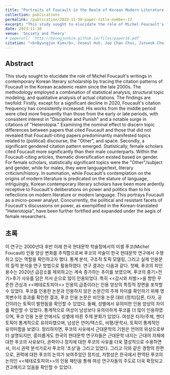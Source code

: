 ```yaml
---
title: "Portraits of Foucault in the Realm of Korean Modern Literature: Tracing Changes in Foucault Citations through Bibliographic Data from KCI-Indexed Journals, 2008-2021<br>(푸코의 초상 - 한국 현대문학 학술장의 푸코 인용 양상 변화, 2008-2021 KCI 등재 학술지 논문 참고문헌 데이터를 중심으로)"
collection: publications
permalink: /publication/2023-11-30-paper-title-number-17
excerpt: "This study sought to elucidate the role of Michel Foucault's writings in contemporary Korean literary scholarship by tracing the citation patterns of Foucault in the Korean academic realm since the late 2000s."
date: 2023-11-30
venue: 'Society and Theory'
# paperurl: 'http://byungjunkim.github.io/files/paper16.pdf'
citation: "<b>Byungjun Kim</b>, Yeseul Huh, Joo Chan Choi, Jinseok Choi. (2023). &quot;Portraits of Foucault in the Realm of Korean Modern Literature: Tracing Changes in Foucault Citations through Bibliographic Data from KCI-Indexed Journals, 2008-2021.&quot; <i>Society and Theory</i>. 46."
---
```


## Abstract
This study sought to elucidate the role of Michel Foucault's writings in contemporary Korean literary scholarship by tracing the citation patterns of Foucault in the Korean academic realm since the late 2000s. The methodology employed a combination of statistical analysis, structural topic modeling, and qualitative analysis of actual citations. The findings are twofold:
Firstly, except for a significant decline in 2020, Foucault's citation frequency has consistently increased. His works from the middle period were cited more frequently than those from the early or late periods, with consistent interest in "Discipline and Punish" and a notable surge in citations of "Heterotopia." Examining the nominal effect to discern topic differences between papers that cited Foucault and those that did not revealed that Foucault-citing papers predominantly manifested topics related to (political) discourse, the "Other", and space.
Secondly, a significant gendered citation pattern emerged. Statistically, female scholars cited Foucault more significantly than their male counterparts. Within the Foucault-citing articles, thematic diversification existed based on gender. For female scholars, statistically significant topics were the "Other"/subject and gender, while for males, they were language/text, literary criticism/history. In summation, while Foucault's contemplation on the origins of modern literature is predicated on the stature of language, intriguingly, Korean contemporary literary scholars have been more ardently receptive to Foucault's deliberations on power and politics than to his reflections on modern literature or modern language. This portrays Foucault as a micro-power analyst. Concurrently, the political and resistant facets of Foucault's discussions on power, as exemplified in the Korean-translated "Heterotopia", have been further fortified and expanded under the aegis of female researchers.

## 초록
이 연구는 2000년대 후반 이래 한국 현대문학 학술장에서의 미셸 푸코(Michel Foucault) 인용 양상 변화를 추적함으로써 푸코의 저술이 한국 현대문학 연구에서 수행하고 있는 역할을 확인하고자 했다. 통계 분석, 구조적 토픽 모델링, 그리고 실제 인용문의 질적 분석을 연구 방법으로 활용하였다. 연구 결과는 다음과 같다. 첫째, 푸코의 피인용수는 2020년 급감소를 제외하고는 계속 증가하는 추이를 보였으며, 푸코의 중기>전기>후기 사유를 담은 저서 순으로 많이 인용되었다. 특히 <<감시와 처벌>>을 향한 꾸준한 관심과 <<헤테로토피아>> 인용의 급증이라는 인용 양상의 특징적 장면을 포착할 수 있었다. 푸코를 인용한 논문과 인용하지 않은 논문간의 주제 차이를 확인하기 위해 명목변수의 효과를 확인한 결과, 푸코 인용 논문은 비인용 논문 대비 (정치)담론, 타자, 공간이라는 토픽이 발현됨을 확인할 수 있었다. 둘째, 성별에서 유의미한 인용 양상의 차이를 확인할 수 있었다. 통계적으로 여성이 남성보다 유의미하게 푸코를 더 많이 인용하였으며, 푸코 인용 논문 안에서도 성별에 따른 주제 분화가 있었다. 여성은 타자/주체, 젠더 토픽이 통계적으로 유의미했으며, 남성은 언어/텍스트, 비평/문학사, 토픽이 통계적인 유의미함을 보였다. 정리하자면, 푸코의 사유에서 근대문학의 기원은 언어의 위상으로부터 설명되지만, 흥미롭게도 한국의 현대문학 연구자들은 근대문학 내지는 근대어 자체에 대한 푸코의 사유보다, 권력이나 정치에 대한 푸코의 사유를 더욱 열성적으로 수용하면서, 미시 권력 분석가로서 푸코의 '초상'을 그리고 있었다. 그리고 이와 같은 경향의 한편으로, 권력에 대한 푸코의 논의가 보여주었던 정치성, 저항성은 한국에서 편역된 푸코의 논의인 <<헤테로토피아>>의 인용 패턴을 통해 여성 연구자들의 주도로 더욱 확장되고 견고해지고 있음을 확인할 수 있었다.